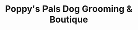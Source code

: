 ---
title: "Poppy's Pals Dog Grooming & Boutique"
url: /honiton/poppys-pals-dog-grooming-and-boutique/
shop: pet grooming
---